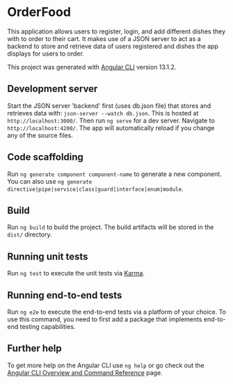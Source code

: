 # OrderFood
This application allows users to register, login, and add different dishes they with to order to their cart. 
It makes use of a JSON server to act as a backend to store and retrieve data of users registered and dishes the app displays for users to order.

This project was generated with [Angular CLI](https://github.com/angular/angular-cli) version 13.1.2.

## Development server

Start the JSON server 'backend' first (uses db.json file) that stores and retrieves data with: `json-server --watch db.json`. This is hosted at `http://localhost:3000/`.
Then run `ng serve` for a dev server. Navigate to `http://localhost:4200/`. The app will automatically reload if you change any of the source files.

## Code scaffolding

Run `ng generate component component-name` to generate a new component. You can also use `ng generate directive|pipe|service|class|guard|interface|enum|module`.

## Build

Run `ng build` to build the project. The build artifacts will be stored in the `dist/` directory.

## Running unit tests

Run `ng test` to execute the unit tests via [Karma](https://karma-runner.github.io).

## Running end-to-end tests

Run `ng e2e` to execute the end-to-end tests via a platform of your choice. To use this command, you need to first add a package that implements end-to-end testing capabilities.

## Further help

To get more help on the Angular CLI use `ng help` or go check out the [Angular CLI Overview and Command Reference](https://angular.io/cli) page.
